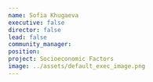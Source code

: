 ```yaml
---
name: Sofia Khugaeva
executive: false
director: false
lead: false
community_manager:   
position:  
project: Socioeconomic Factors
image: ../assets/default_exec_image.png
---
```

